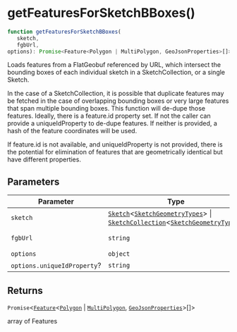 # getFeaturesForSketchBBoxes()

```ts
function getFeaturesForSketchBBoxes(
   sketch, 
   fgbUrl, 
options): Promise<Feature<Polygon | MultiPolygon, GeoJsonProperties>[]>
```

Loads features from a FlatGeobuf referenced by URL, which intersect the
bounding boxes of each individual sketch in a SketchCollection, or a single
Sketch.

In the case of a SketchCollection, it is possible that duplicate features may
be fetched in the case of overlapping bounding boxes or very large features
that span multiple bounding boxes. This function will de-dupe those features.
Ideally, there is a feature.id property set. If not the caller can provide a
uniqueIdProperty to de-dupe features. If neither is provided, a hash of the
feature coordinates will be used.

If feature.id is not available, and uniqueIdProperty is not provided, there
is the potential for elimination of features that are geometrically identical
but have different properties.

## Parameters

| Parameter | Type | Description |
| ------ | ------ | ------ |
| `sketch` | [`Sketch`](../interfaces/Sketch.md)\<[`SketchGeometryTypes`](../type-aliases/SketchGeometryTypes.md)\> \| [`SketchCollection`](../interfaces/SketchCollection.md)\<[`SketchGeometryTypes`](../type-aliases/SketchGeometryTypes.md)\> | Sketch or SketchCollection |
| `fgbUrl` | `string` | FlatGeobuf location |
| `options` | `object` | - |
| `options.uniqueIdProperty`? | `string` | - |

## Returns

`Promise`\<[`Feature`](../interfaces/Feature.md)\<[`Polygon`](../interfaces/Polygon.md) \| [`MultiPolygon`](../interfaces/MultiPolygon.md), [`GeoJsonProperties`](../type-aliases/GeoJsonProperties.md)\>[]\>

array of Features
